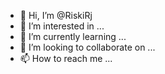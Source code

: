 - 👋 Hi, I’m @RiskiRj
- 👀 I’m interested in ...
- 🌱 I’m currently learning ...
- 💞️ I’m looking to collaborate on ...
- 📫 How to reach me ...

<!---
RiskiRj/RiskiRj is a ✨ special ✨ repository because its `README.md` (this file) appears on your GitHub profile.
You can click the Preview link to take a look at your changes.
  

   ! 𝘾𝙧𝙚𝙖𝙩𝙤𝙧 𝙗𝙖𝙨𝙚 𝙗𝙤𝙩! 

